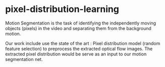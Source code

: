 # pixel-distribution-learning
Motion Segmentation is the task of identifying the independently moving objects (pixels) in the video and separating them from the background motion.

Our work include use the state of the art : Pixel distribution model (random feature selection) to preprocess the extracted optical flow images. The extracted pixel distribution  would be serve as an input to our motion segmentation net.

